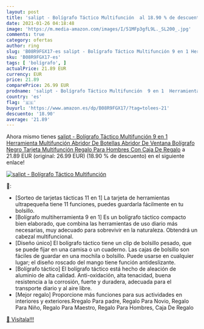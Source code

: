```yaml
---
layout: post
title: 'salipt - Bolígrafo Táctico Multifunción  al 18.90 % de descuento'
date: 2021-01-26 04:18:48
image: 'https://m.media-amazon.com/images/I/51MFp3gfL9L._SL200_.jpg'
comments: true
category: ofertas
author: ring
slug: 'B08R9FGX17-es salipt - Bolígrafo Táctico Multifunción 9 en 1 Herramienta...'
sku: 'B08R9FGX17-es'
tags: [ 'bolígrafo', ]
actualPrice: 21.89 EUR
currency: EUR
price: 21.89
comparePrice: 26.99 EUR
prodname: 'salipt - Bolígrafo Táctico Multifunción  9 en 1  Herramienta Multifunción  Abridor De Botellas  Abridor De Ventana  Bolígrafo Negro  Tarjeta Multifunción  Regalo Para Hombres  Con Caja De Regalo'
country: 'es'
flag: '🇪🇸'
buyurl: 'https://www.amazon.es/dp/B08R9FGX17/?tag=tolees-21'
descuento: '18.90'
average: '21.89'
---
```


Ahora mismo tienes [salipt - Bolígrafo Táctico Multifunción  9 en 1  Herramienta Multifunción  Abridor De Botellas  Abridor De Ventana  Bolígrafo Negro  Tarjeta Multifunción  Regalo Para Hombres  Con Caja De Regalo](https://www.amazon.es/dp/B08R9FGX17/?tag=tolees-21) a 21.89 EUR (original: 26.99 EUR) (18.90 %  de descuento) en el siguiente enlace!

[![salipt - Bolígrafo Táctico Multifunción ](https://m.media-amazon.com/images/I/51MFp3gfL9L._SL200_.jpg)](https://www.amazon.es/dp/B08R9FGX17/?tag=tolees-21)

🔎:

- [Sorteo de tarjetas tácticas 11 en 1] La tarjeta de herramientas ultrapequeña tiene 11 funciones, puedes guardarla fácilmente en tu bolsillo.
- [Bolígrafo multiherramienta 9 en 1] Es un bolígrafo táctico compacto bien elaborado, que combina las herramientas de uso diario más necesarias, muy adecuado para sobrevivir en la naturaleza. Obtendrá un cabezal multifuncional.
- [Diseño único] El bolígrafo táctico tiene un clip de bolsillo pesado, que se puede fijar en una camisa o un cuaderno. Las cajas de bolsillo son fáciles de guardar en una mochila o bolsillo. Puede usarse en cualquier lugar; el diseño roscado del mango tiene función antideslizante.
- [Bolígrafo táctico] El bolígrafo táctico está hecho de aleación de aluminio de alta calidad. Anti-oxidación, alta tenacidad, buena resistencia a la corrosión, fuerte y duradera, adecuada para el transporte diario y al aire libre.
- [Mejor regalo] Proporcione más funciones para sus actividades en interiores y exteriores.Rregalo Para padre, Regalo Para Novio, Regalo Para Niño, Regalo Para Maestro, Regalo Para Hombres, Caja De Regalo

[🛒 Visítala!!!](https://www.amazon.es/dp/B08R9FGX17/?tag=tolees-21)
